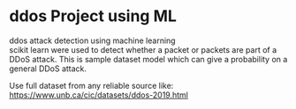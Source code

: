 # ddos Project using ML
ddos attack detection using machine learning  
scikit learn were used to detect whether a packet or packets are
part of a DDoS attack.
This is sample dataset model which can give a probability on a general
DDoS attack.

Use full dataset from any reliable source like:
https://www.unb.ca/cic/datasets/ddos-2019.html

